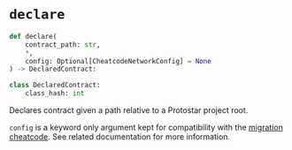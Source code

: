 # `declare`

```python
def declare(
    contract_path: str,
    *,
    config: Optional[CheatcodeNetworkConfig] = None
) -> DeclaredContract:

class DeclaredContract:
    class_hash: int
```
Declares contract given a path relative to a Protostar project root.

`config` is a keyword only argument kept for compatibility with the [migration cheatcode](../../06-deploying/02-migrations/declare.md). See related documentation for more information.

